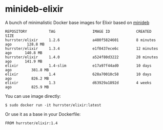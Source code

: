 minideb-elixir
==============

A bunch of minimalistic Docker base images for Elixir based on [minideb](https://github.com/bitnami/minideb)

```
REPOSITORY          TAG                 IMAGE ID            CREATED             SIZE
hurrster/elixir     1.2.6               a480f5824601        8 minutes ago       128.8 MB
hurrster/elixir     1.3.4               e1f0437ece6c        12 minutes ago      140.8 MB
hurrster/elixir     1.4.0               a524f80d3222        28 minutes ago      141.9 MB
elixir              1.4-slim            e17a97f44ad0        10 days ago         381.8 MB
elixir              1.4                 628a70010c58        10 days ago         826.2 MB
elixir              1.3                 d63929a1892d        4 weeks ago         825.9 MB
```

You can use image directly:

    $ sudo docker run -it hurrster/elixir:latest

Or use it as a base in your Dockerfile:

    FROM hurrster/elixir:1.4
